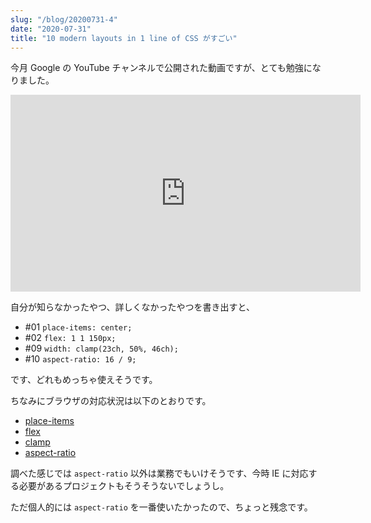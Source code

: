 ```yaml
---
slug: "/blog/20200731-4"
date: "2020-07-31"
title: "10 modern layouts in 1 line of CSS がすごい"
---
```


今月 Google の YouTube チャンネルで公開された動画ですが、とても勉強になりました。

<iframe width="560" height="315" src="https://www.youtube.com/embed/qm0IfG1GyZU" frameborder="0" allow="accelerometer; autoplay; encrypted-media; gyroscope; picture-in-picture" allowfullscreen></iframe>

自分が知らなかったやつ、詳しくなかったやつを書き出すと、

- #01 `place-items: center;`
- #02 `flex: 1 1 150px;`
- #09 `width: clamp(23ch, 50%, 46ch);`
- #10 `aspect-ratio: 16 / 9;`

です、どれもめっちゃ使えそうです。

ちなみにブラウザの対応状況は以下のとおりです。

- [place-items](https://caniuse.com/#feat=mdn-css_properties_place-items_flex_context)
- [flex](https://caniuse.com/#feat=mdn-css_types_flex)
- [clamp](https://caniuse.com/#feat=mdn-css_types_clamp)
- [aspect-ratio](https://caniuse.com/#feat=mdn-css_properties_aspect-ratio)

調べた感じでは `aspect-ratio` 以外は業務でもいけそうです、今時 IE に対応する必要があるプロジェクトもそうそうないでしょうし。

ただ個人的には `aspect-ratio` を一番使いたかったので、ちょっと残念です。
